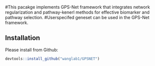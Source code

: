 #This pacakge implements GPS-Net framework that integrates network regularization and pathway-kenerl methods for effective biomarker and pathway selection. 
#Userspecifed geneset can be used in the GPS-Net framework.
## Installation

Please install from Github:
``` r
devtools::install_github("wanglab1/GPSNET")
```
